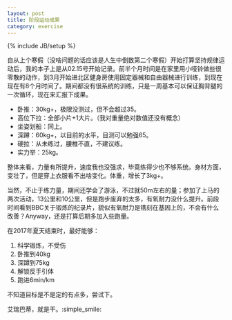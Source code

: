 ```yaml
---
layout: post
title: 阶段运动成果
category: exercise
---
```

{% include JB/setup %}

自从上个寒假（没啥问题的话应该是人生中倒数第二个寒假）开始打算坚持规律运动后，我的本子上是从02.15号开始记录。前半个月时间是在家里用小哑铃做些很零散的动作，到3月开始进北区健身房使用固定器械和自由器械进行训练，到现在现在有8个月时间了。期间都没有很系统的训练，只是一周基本可以保证胸背腿的一次循环，现在来汇报下成果。

- 卧推：30kg+，极限没测过，但不会超过35。
- 高位下拉：全部小片+1大片。（我对重量绝对数值还没有概念）
- 坐姿划船：同上。
- 深蹲：60kg+，以目前的水平，目测可以勉强65。
- 硬拉：从未练过，腰椎不直，不建议练。
- 实力举：25kg。

整体来看，力量有所提升，速度我也没强求，毕竟练得少也不够系统。身材方面，变壮了，但是穿上衣服看不出啥变化。体重，增长了3kg+。

当然，不止于练力量，期间还学会了游泳，不过就50m左右的量；参加了上马的两次活动，13公里和10公里，但是跑步废弃的太多，有氧耐力没什么提升。前段时间看到BBC关于锻炼的纪录片，貌似有氧耐力是镌刻在基因上的，不会有什么改善？Anyway，还是打算后期多加入些跑量。

在2017年夏天结束时，最好能够：

1. 科学锻炼，不受伤
2. 卧推到40kg
3. 深蹲到75kg
4. 解锁反手引体
5. 跑进6min/km

不知道目标是不是定的有点多，尝试下。

艾瑞巴蒂，就是干。:simple_smile:

